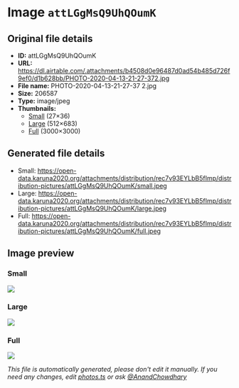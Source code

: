# Image `attLGgMsQ9UhQOumK`

## Original file details

- **ID:** attLGgMsQ9UhQOumK
- **URL:** https://dl.airtable.com/.attachments/b4508d0e96487d0ad54b485d726f9ef0/d1b628bb/PHOTO-2020-04-13-21-27-372.jpg
- **File name:** PHOTO-2020-04-13-21-27-37 2.jpg
- **Size:** 206587
- **Type:** image/jpeg
- **Thumbnails:**
  - [Small](https://dl.airtable.com/.attachmentThumbnails/c9e38470393983b8d2c3bfee0369fedb/71b25ca6) (27×36)
  - [Large](https://dl.airtable.com/.attachmentThumbnails/f3b99b929261798a030f412415df66be/dd498e9e) (512×683)
  - [Full](https://dl.airtable.com/.attachmentThumbnails/5d2796b9237ed04b5a7e477a3d45727f/da75c05c) (3000×3000)

## Generated file details

- Small: https://open-data.karuna2020.org/attachments/distribution/rec7v93EYLbB5fImp/distribution-pictures/attLGgMsQ9UhQOumK/small.jpeg
- Large: https://open-data.karuna2020.org/attachments/distribution/rec7v93EYLbB5fImp/distribution-pictures/attLGgMsQ9UhQOumK/large.jpeg
- Full: https://open-data.karuna2020.org/attachments/distribution/rec7v93EYLbB5fImp/distribution-pictures/attLGgMsQ9UhQOumK/full.jpeg

## Image preview

### Small

![](https://open-data.karuna2020.org/attachments/distribution/rec7v93EYLbB5fImp/distribution-pictures/attLGgMsQ9UhQOumK/small.jpeg)

### Large

![](https://open-data.karuna2020.org/attachments/distribution/rec7v93EYLbB5fImp/distribution-pictures/attLGgMsQ9UhQOumK/large.jpeg)

### Full

![](https://open-data.karuna2020.org/attachments/distribution/rec7v93EYLbB5fImp/distribution-pictures/attLGgMsQ9UhQOumK/full.jpeg)

_This file is automatically generated, please don't edit it manually. If you need any changes, edit [photos.ts](/photos.ts) or ask [@AnandChowdhary](https://github.com/AnandChowdhary)_
